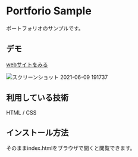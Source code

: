 Portforio Sample
====

ポートフォリオのサンプルです。

## デモ
[webサイトをみる](https://samplesyun707.herokuapp.com/)

![スクリーンショット 2021-06-09 191737](https://user-images.githubusercontent.com/84613334/121337382-70fe8c00-c957-11eb-9f9f-734335da0a18.png)

## 利用している技術
HTML / CSS

## インストール方法
そのままindex.htmlをブラウザで開くと閲覧できます。
